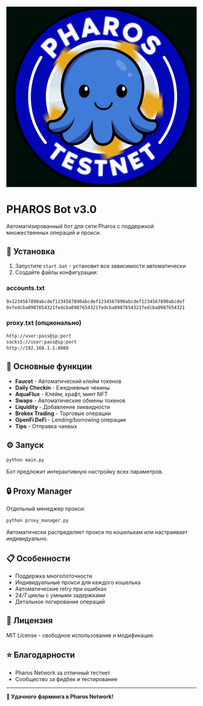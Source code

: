 ![Python](https://github.com/NotHennadii/PHAROS_FARM_BOT/blob/main/6835835683568356.PNG?raw=true)

# PHAROS Bot v3.0

Автоматизированный бот для сети Pharos с поддержкой множественных операций и прокси.

## 🚀 Установка

1. Запустите `start.bat` - установит все зависимости автоматически
2. Создайте файлы конфигурации:

### accounts.txt
```
0x1234567890abcdef1234567890abcdef1234567890abcdef1234567890abcdef
0xfedcba0987654321fedcba0987654321fedcba0987654321fedcba0987654321
```

### proxy.txt (опционально)
```
http://user:pass@ip:port
socks5://user:pass@ip:port
http://192.168.1.1:8080
```

## 🔧 Основные функции

- **Faucet** - Автоматический клейм токенов
- **Daily Checkin** - Ежедневные чекины
- **AquaFlux** - Клейм, крафт, минт NFT
- **Swaps** - Автоматические обмены токенов
- **Liquidity** - Добавление ликвидности
- **Brokex Trading** - Торговые операции
- **OpenFi DeFi** - Lending/borrowing операции
- **Tips** - Отправка чаевых

## ⚙️ Запуск

```bash
python main.py
```

Бот предложит интерактивную настройку всех параметров.

## 🔒 Proxy Manager

Отдельный менеджер прокси:
```bash
python proxy_manager.py
```

Автоматически распределяет прокси по кошелькам или настраивает индивидуально.

## 📋 Особенности

- Поддержка многопоточности
- Индивидуальные прокси для каждого кошелька  
- Автоматические retry при ошибках
- 24/7 циклы с умными задержками
- Детальное логирование операций
## 📄 Лицензия

MIT License - свободное использование и модификация.

## ⭐ Благодарности

- Pharos Network за отличный тестнет
- Сообщество за фидбек и тестирование

---

**🚀 Удачного фарминга в Pharos Network!**
